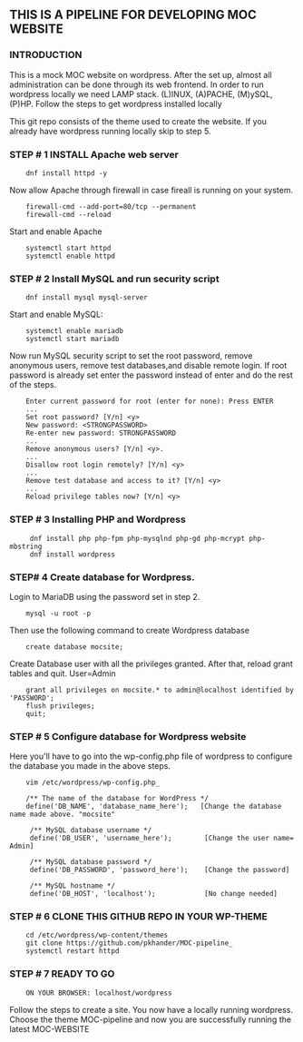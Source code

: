 ## THIS IS A PIPELINE FOR DEVELOPING MOC WEBSITE

### INTRODUCTION 
    
This is a mock MOC website on wordpress. After the set up, almost all administration can be done through its web frontend. In order to run wordpress locally we need LAMP stack. (L)INUX, (A)PACHE, (M)ySQL, (P)HP. Follow the steps to get wordpress installed locally 
    
     
 This git repo consists of the theme used to create the website. If you already have wordpress running locally skip to step 5.

###  STEP # 1 INSTALL Apache web server
        
        dnf install httpd -y 
        
Now allow Apache through firewall in case fireall is running on your system. 
        
        firewall-cmd --add-port=80/tcp --permanent
        firewall-cmd --reload
      
Start and enable Apache 
        
        systemctl start httpd
        systemctl enable httpd
        
                                   
### STEP # 2 Install MySQL and run security script

        dnf install mysql mysql-server
        
Start and enable MySQL: 
        
        systemctl enable mariadb
        systemctl start mariadb
        

Now run MySQL security script to set the root password, remove anonymous users, remove test databases,and disable remote login. If root password is already set enter the password instead of enter and do the rest of the steps.


        Enter current password for root (enter for none): Press ENTER
        ...
        Set root password? [Y/n] <y>
        New password: <STRONGPASSWORD>
        Re-enter new password: STRONGPASSWORD
        ...
        Remove anonymous users? [Y/n] <y>.
        ...
        Disallow root login remotely? [Y/n] <y>
        ...
        Remove test database and access to it? [Y/n] <y>
        ...
        Reload privilege tables now? [Y/n] <y>
        
        
### STEP # 3 Installing PHP and Wordpress


         dnf install php php-fpm php-mysqlnd php-gd php-mcrypt php-mbstring
         dnf install wordpress


### STEP# 4 Create database for Wordpress.

Login to MariaDB using the password set in step 2.
        
        mysql -u root -p
        
Then use the following command to create Wordpress database

        create database mocsite;
        
Create Database user with all the privileges granted. After that, reload grant tables and quit.
User=Admin

        grant all privileges on mocsite.* to admin@localhost identified by 'PASSWORD';
        flush privileges;
        quit;

            
### STEP # 5 Configure database for Wordpress website

Here you'll have to go into the wp-config.php file of wordpress to configure the database you made in the above steps.

        vim /etc/wordpress/wp-config.php_
   
        /** The name of the database for WordPress */
        define('DB_NAME', 'database_name_here');   [Change the database name made above. "mocsite"
 
         /** MySQL database username */
         define('DB_USER', 'username_here');        [Change the user name= Admin]
 
         /** MySQL database password */
         define('DB_PASSWORD', 'password_here');    [Change the password]

         /** MySQL hostname */
         define('DB_HOST', 'localhost');            [No change needed]
                   
### STEP # 6 CLONE THIS GITHUB REPO IN YOUR WP-THEME
  
        cd /etc/wordpress/wp-content/themes
        git clone https://github.com/pkhander/MOC-pipeline_
        systemctl restart httpd

### STEP # 7 READY TO GO 

        ON YOUR BROWSER: localhost/wordpress
        
Follow the steps to create a site. You now have a locally running wordpress. 
Choose the theme MOC-pipeline and now you are successfully running the latest MOC-WEBSITE 

